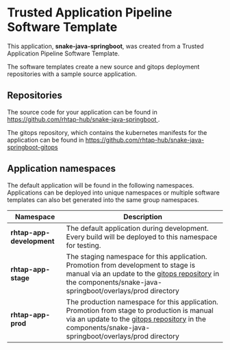 # Trusted Application Pipeline Software Template

This application, **snake-java-springboot**, was created from a Trusted Application Pipeline Software Template.

The software templates create a new source and gitops deployment repositories with a sample source application. 

## Repositories

The source code for your application can be found in [https://github.com/rhtap-hub/snake-java-springboot ](https://github.com/rhtap-hub/snake-java-springboot ).
 
The gitops repository, which contains the kubernetes manifests for the application can be found in 
[https://github.com/rhtap-hub/snake-java-springboot-gitops ](https://github.com/rhtap-hub/snake-java-springboot-gitops ) 

## Application namespaces 

The default application will be found in the following namespaces. Applications can be deployed into unique namespaces or multiple software templates can also bet generated into the same group namespaces.  

|  Namespace   |  Description   |  
| -------- | -------- |   
| **rhtap-app-development** | The default application during development. Every build will be deployed to this namespace for testing. | 
| **rhtap-app-stage** | The staging namespace for this application. Promotion from development to stage is manual via an update to the [gitops repository](https://github.com/rhtap-hub/snake-java-springboot-gitops ) in the components/snake-java-springboot/overlays/prod directory |  
| **rhtap-app-prod** | The production namespace for this application. Promotion from stage to production is manual via an update to the [gitops repository](https://github.com/rhtap-hub/snake-java-springboot-gitops ) in the components/snake-java-springboot/overlays/prod directory | 